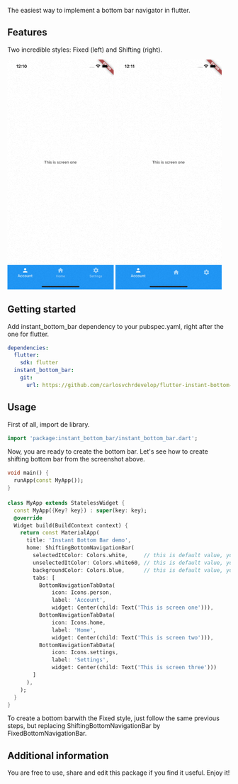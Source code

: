 The easiest way to implement a bottom bar navigator in flutter.

## Features

Two incredible styles: Fixed (left) and Shifting (right).

<p float="left">
  <img src="docs/fixed.gif" width="240" /> 
  <img src="docs/shifting.gif" width="240" />
</p>

## Getting started

Add instant_bottom_bar dependency to your pubspec.yaml, right after the one for flutter.

```yaml
dependencies:
  flutter:
    sdk: flutter
  instant_bottom_bar:
    git:
      url: https://github.com/carlosvchrdevelop/flutter-instant-bottom-bar-pkg.git
```

## Usage

First of all, import de library.

```dart
import 'package:instant_bottom_bar/instant_bottom_bar.dart';
```

Now, you are ready to create the bottom bar. Let's see how to create shifting bottom bar from the screenshot above.

```dart
void main() {
  runApp(const MyApp());
}

class MyApp extends StatelessWidget {
  const MyApp({Key? key}) : super(key: key);
  @override
  Widget build(BuildContext context) {
    return const MaterialApp(
      title: 'Instant Bottom Bar demo',
      home: ShiftingBottomNavigationBar(
        selectedItColor: Colors.white,     // this is default value, you can ommit it
        unselectedItColor: Colors.white60, // this is default value, you can ommit it
        backgroundColor: Colors.blue,      // this is default value, you can ommit it
        tabs: [
          BottomNavigationTabData(
              icon: Icons.person,
              label: 'Account',
              widget: Center(child: Text('This is screen one'))),
          BottomNavigationTabData(
              icon: Icons.home,
              label: 'Home',
              widget: Center(child: Text('This is screen two'))),
          BottomNavigationTabData(
              icon: Icons.settings,
              label: 'Settings',
              widget: Center(child: Text('This is screen three')))
        ]
      ),
    );
  }
}
```

To create a bottom barwith the Fixed style, just follow the same previous steps, but replacing ShiftingBottomNavigationBar by FixedBottomNavigationBar.

## Additional information

You are free to use, share and edit this package if you find it useful. Enjoy it!


